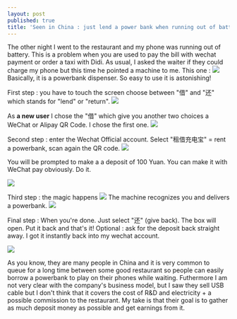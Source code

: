 ```yaml
---
layout: post
published: true
title: 'Seen in China : just lend a power bank when running out of battery '
---
```

The other night I went to the restaurant and my phone was running out of battery. This is a problem when you are used to pay the bill with wechat payment or order a taxi with Didi. As usual, I asked the waiter if they could charge my phone but this time he pointed a machine to me. This one :
![]({{site.baseurl}}/img/362908749902139490.jpg)
Basically, it is a powerbank dispenser. So easy to use it is astonishing!

First step : you have to touch the screen choose between "借" and "还" which stands for "lend" or "return". 
![]({{site.baseurl}}/img/703701253403866396.jpg)

As **a new user** I chose the "借" which give you another two choices a WeChat or Alipay QR Code. I chose the first one.
![]({{site.baseurl}}/img/395844047844558700.jpg)

Second step : enter the Wechat Official account. Select "租借充电宝" = rent a powerbank, scan again the QR code.
![]({{site.baseurl}}/img/215176480451825518.jpg)

You will be prompted to make a a deposit of 100 Yuan. You can make it with WeChat pay obviously. Do it.

![]({{site.baseurl}}/img/deposit.png)

Third step : the magic happens 
![]({{site.baseurl}}/img/302051035299352280.jpg)
The machine recognizes you and delivers a powerbank.
![]({{site.baseurl}}/img/325723498598938274.jpg)

Final step : When you're done. Just select "还" (give back). The box will open. Put it back and that's it!
Optional : ask for the deposit back straight away. I got it instantly back into my wechat account.

![]({{site.baseurl}}/img/deposit%20return.png)

As you know, they are many people in China and it is very common to queue for a long time between some good restaurant so people can easily borrow a powerbank to play on their phones while waiting. Futhermore I am not very clear with the company's business model, but I saw they sell USB cable but I don't think that it covers the cost of R&D and electricity + a possible commission to the restaurant. My take is that their goal is to gather as much deposit money as possible and get earnings from it.